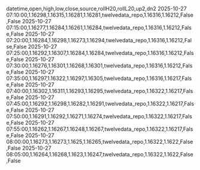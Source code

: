 datetime,open,high,low,close,source,rollH20,rollL20,up2,dn2
2025-10-27 07:10:00,1.16298,1.16315,1.16281,1.16281,twelvedata_repo,1.16316,1.16212,False,False
2025-10-27 07:15:00,1.16277,1.16284,1.16261,1.16284,twelvedata_repo,1.16316,1.16212,False,False
2025-10-27 07:20:00,1.16284,1.16298,1.16273,1.16294,twelvedata_repo,1.16316,1.16212,False,False
2025-10-27 07:25:00,1.16292,1.16307,1.16284,1.16284,twelvedata_repo,1.16316,1.16212,False,False
2025-10-27 07:30:00,1.16276,1.16301,1.16268,1.16301,twelvedata_repo,1.16316,1.16212,False,False
2025-10-27 07:35:00,1.16297,1.16322,1.16297,1.16305,twelvedata_repo,1.16316,1.16217,False,False
2025-10-27 07:40:00,1.16302,1.16311,1.16293,1.16295,twelvedata_repo,1.16322,1.16217,False,False
2025-10-27 07:45:00,1.16292,1.16298,1.16282,1.16291,twelvedata_repo,1.16322,1.16217,False,False
2025-10-27 07:50:00,1.16291,1.16292,1.16271,1.16274,twelvedata_repo,1.16322,1.16217,False,False
2025-10-27 07:55:00,1.16262,1.16267,1.16248,1.16267,twelvedata_repo,1.16322,1.16217,False,False
2025-10-27 08:00:00,1.16273,1.16273,1.1625,1.16265,twelvedata_repo,1.16322,1.1622,False,False
2025-10-27 08:05:00,1.16264,1.16268,1.1623,1.16247,twelvedata_repo,1.16322,1.1622,False,False

